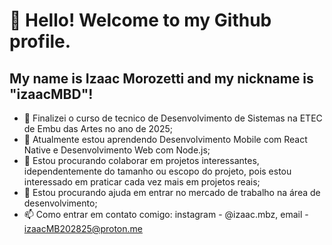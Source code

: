 # 👋 Hello! Welcome to my Github profile.
## My name is Izaac Morozetti and my nickname is "izaacMBD"!

- 📘 Finalizei o curso de tecnico de Desenvolvimento de Sistemas na ETEC de Embu das Artes no ano de 2025;
- 🌱 Atualmente estou aprendendo Desenvolvimento Mobile com React Native e Desenvolvimento Web com Node.js;
- 👯 Estou procurando colaborar em projetos interessantes, idependentemente do tamanho ou escopo do projeto, pois estou interessado em praticar cada vez mais em projetos reais;
- 🤔 Estou procurando ajuda em entrar no mercado de trabalho na área de desenvolvimento;
- 📫 Como entrar em contato comigo: instagram - @izaac.mbz, email - izaacMB202825@proton.me
